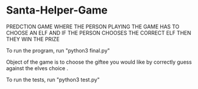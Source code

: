 # Santa-Helper-Game
PREDCTION GAME WHERE THE PERSON PLAYING THE GAME HAS TO CHOOSE AN ELF AND IF THE PERSON CHOOSES THE CORRECT ELF THEN THEY WIN THE PRIZE

To run the program, run "python3 final.py"


Object of the game is to choose the giftee you would like by correctly guess against
the elves choice .


To run the tests, run "python3 test.py"
